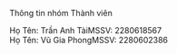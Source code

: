 Thông tin nhóm
Thành viên

Họ Tên: Trần Anh TàiMSSV: 2280618567  
Họ Tên: Vũ Gia PhongMSSV: 2280602386

